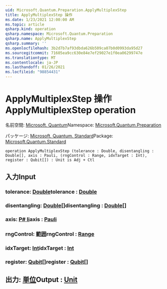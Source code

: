 ```yaml
---
uid: Microsoft.Quantum.Preparation.ApplyMultiplexStep
title: ApplyMultiplexStep 操作
ms.date: 1/23/2021 12:00:00 AM
ms.topic: article
qsharp.kind: operation
qsharp.namespace: Microsoft.Quantum.Preparation
qsharp.name: ApplyMultiplexStep
qsharp.summary: ''
ms.openlocfilehash: 3b2d7b7af93dbda626b509ca07b0d0993da95d27
ms.sourcegitcommit: 71605ea9cc630e84e7ef29027e1f0ea06299747e
ms.translationtype: MT
ms.contentlocale: ja-JP
ms.lasthandoff: 01/26/2021
ms.locfileid: "98854431"
---
```

# <a name="applymultiplexstep-operation"></a><span data-ttu-id="2a185-102">ApplyMultiplexStep 操作</span><span class="sxs-lookup"><span data-stu-id="2a185-102">ApplyMultiplexStep operation</span></span>

<span data-ttu-id="2a185-103">名前空間: [Microsoft. Quantum](xref:Microsoft.Quantum.Preparation)</span><span class="sxs-lookup"><span data-stu-id="2a185-103">Namespace: [Microsoft.Quantum.Preparation](xref:Microsoft.Quantum.Preparation)</span></span>

<span data-ttu-id="2a185-104">パッケージ: [Microsoft. Quantum. Standard](https://nuget.org/packages/Microsoft.Quantum.Standard)</span><span class="sxs-lookup"><span data-stu-id="2a185-104">Package: [Microsoft.Quantum.Standard](https://nuget.org/packages/Microsoft.Quantum.Standard)</span></span>




```qsharp
operation ApplyMultiplexStep (tolerance : Double, disentangling : Double[], axis : Pauli, (rngControl : Range, idxTarget : Int), register : Qubit[]) : Unit is Adj + Ctl
```


## <a name="input"></a><span data-ttu-id="2a185-105">入力</span><span class="sxs-lookup"><span data-stu-id="2a185-105">Input</span></span>

### <a name="tolerance--double"></a><span data-ttu-id="2a185-106">tolerance: [Double](xref:microsoft.quantum.lang-ref.double)</span><span class="sxs-lookup"><span data-stu-id="2a185-106">tolerance : [Double](xref:microsoft.quantum.lang-ref.double)</span></span>




### <a name="disentangling--double"></a><span data-ttu-id="2a185-107">disentangling: [Double](xref:microsoft.quantum.lang-ref.double)[]</span><span class="sxs-lookup"><span data-stu-id="2a185-107">disentangling : [Double](xref:microsoft.quantum.lang-ref.double)[]</span></span>




### <a name="axis--pauli"></a><span data-ttu-id="2a185-108">axis: [P# li](xref:microsoft.quantum.lang-ref.pauli)</span><span class="sxs-lookup"><span data-stu-id="2a185-108">axis : [Pauli](xref:microsoft.quantum.lang-ref.pauli)</span></span>




### <a name="rngcontrol--range"></a><span data-ttu-id="2a185-109">rngControl: [範囲](xref:microsoft.quantum.lang-ref.range)</span><span class="sxs-lookup"><span data-stu-id="2a185-109">rngControl : [Range](xref:microsoft.quantum.lang-ref.range)</span></span>




### <a name="idxtarget--int"></a><span data-ttu-id="2a185-110">idxTarget: [Int](xref:microsoft.quantum.lang-ref.int)</span><span class="sxs-lookup"><span data-stu-id="2a185-110">idxTarget : [Int](xref:microsoft.quantum.lang-ref.int)</span></span>




### <a name="register--qubit"></a><span data-ttu-id="2a185-111">register: [Qubit](xref:microsoft.quantum.lang-ref.qubit)[]</span><span class="sxs-lookup"><span data-stu-id="2a185-111">register : [Qubit](xref:microsoft.quantum.lang-ref.qubit)[]</span></span>





## <a name="output--unit"></a><span data-ttu-id="2a185-112">出力: [単位](xref:microsoft.quantum.lang-ref.unit)</span><span class="sxs-lookup"><span data-stu-id="2a185-112">Output : [Unit](xref:microsoft.quantum.lang-ref.unit)</span></span>

